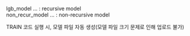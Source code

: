 lgb_model ... : recursive model   
non_recur_model ... : non-recursive model   
   
TRAIN 코드 실행 시, 모델 파일 자동 생성(모델 파일 크기 문제로 인해 업로드 불가)
